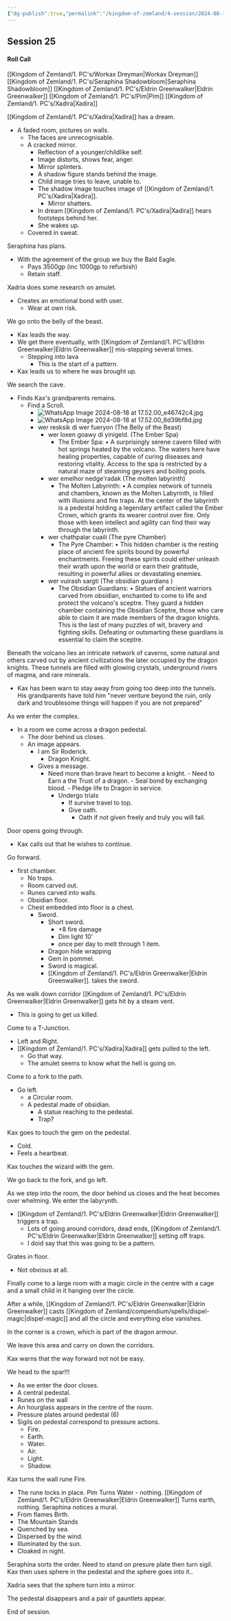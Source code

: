 ```yaml
---
{"dg-publish":true,"permalink":"/kingdom-of-zemland/4-session/2024-08-18/","tags":["Session_Note"]}
---
```




## Session 25

#### Roll Call

[[Kingdom of Zemland/1. PC's/Workax Dreyman\|Workax Dreyman]]
[[Kingdom of Zemland/1. PC's/Seraphina Shadowbloom\|Seraphina Shadowbloom]]
[[Kingdom of Zemland/1. PC's/Eldrin Greenwalker\|Eldrin Greenwalker]]
[[Kingdom of Zemland/1. PC's/Pim\|Pim]]
[[Kingdom of Zemland/1. PC's/Xadira\|Xadira]]

[[Kingdom of Zemland/1. PC's/Xadira\|Xadira]] has a dream.
- A faded room, pictures on walls.
	- The faces are unrecognisable.
	- A cracked mirror.
		- Reflection of a younger/childlike self.
		- Image distorts, shows fear, anger.
		- Mirror splinters.
		- A shadow figure stands behind the image.
		- Child image tries to leave, unable to.
		- The shadow image touches image of [[Kingdom of Zemland/1. PC's/Xadira\|Xadira]].
			- Mirror shatters.
		- In dream [[Kingdom of Zemland/1. PC's/Xadira\|Xadira]] hears footsteps behind her.
		- She wakes up.
	- Covered in sweat.

Seraphina has plans.
- With the agreement of the group we buy the Bald Eagle.
	- Pays 3500gp (inc 1000gp to refurbish)
	- Retain staff.

Xadria does some research on amulet.
- Creates an emotional bond with user.
	- Wear at own risk.

We go onto the belly of the beast.
- Kax leads the way.
- We get there eventually, with [[Kingdom of Zemland/1. PC's/Eldrin Greenwalker\|Eldrin Greenwalker]] mis-stepping several times.
	- Stepping into lava
		- This is the start of a pattern.
- Kax leads us to where he was brought up.

We search the cave.
- Finds Kax's grandparents remains.
	- Find a Scroll.
		- ![WhatsApp Image 2024-08-18 at 17.52.00_e46742c4.jpg](/img/user/Kingdom%20of%20Zemland/WhatsApp%20Image%202024-08-18%20at%2017.52.00_e46742c4.jpg)
		- ![WhatsApp Image 2024-08-18 at 17.52.00_8d39bf8d.jpg](/img/user/Kingdom%20of%20Zemland/WhatsApp%20Image%202024-08-18%20at%2017.52.00_8d39bf8d.jpg)
		- wer resksik di wer fueryon
		  (The Belly of the Beast)
			- wer loxen goawy di yinigeld.
			  (The Ember Spa)
			  - The Ember Spa:
				• A surprisingly serene cavern filled with hot springs heated by the volcano. The waters here have healing properties, capable of curing diseases and restoring vitality. Access to the spa is restricted by a natural maze of steaming geysers and boiling pools.
			- wer emelhor nedge'radak 
			  (The molten labyrinth) 
			  - The Molten Labyrinth:
				• A complex network of tunnels and chambers, known as the Molten Labyrinth, is filled with illusions and fire traps. At the center of the labyrinth is a pedestal holding a legendary artifact called the Ember Crown, which grants its wearer control over fire. Only those with keen intellect and agility can find their way through the labyrinth.
			- wer chathpalar cuaili
			  (The pyre Chamber)
			  - The Pyre Chamber:
				• This hidden chamber is the resting place of ancient fire spirits bound by powerful enchantments. Freeing these spirits could either unleash their wrath upon the world or earn their gratitude, resulting in powerful allies or devastating enemies.
			- wer vuirash sargti
			  (The obsidian guardians )
			  - The Obsidian Guardians:
				• Statues of ancient warriors carved from obsidian, enchanted to come to life and protect the volcano's sceptre. They guard a hidden chamber containing the Obsidian Sceptre, those who care able to claim it are made members of the dragon knights. This is the last of many puzzles of wit, bravery and fighting skills. Defeating or outsmarting these guardians is essential to claim the sceptre.

Beneath the volcano lies an intricate network of caverns, some natural and others carved out by ancient civilizations the later occupied by the dragon knights. These tunnels are filled with glowing crystals, underground rivers of magma, and rare minerals.

- Kax has been warn to stay away from going too deep into the tunnels.  His grandparents have told him "never venture beyond the ruin, only dark and troublesome things will happen if you are not prepared"

As we enter the complex.
- In a room we come across a dragon pedestal.
	- The door behind us closes.
	- An image appears.
		- I am Sir Roderick.
			- Dragon Knight.
		- Gives a message.
			- Need more than brave heart to become a knight.
					- Need to Earn a the  Trust of a dragon.
					- Seal bond by exchanging blood.
					- Pledge life to Dragon in service.
				- Undergo trials
					- If survive travel to top.
					- Give oath.
						- Oath if not given freely and truly you will fail.

Door opens going through.
- Kax calls out that he wishes to continue.

Go forward.
- first chamber.
	- No traps.
	- Room carved out.
	- Runes carved into walls.
	- Obsidian floor.
	- Chest embedded into floor is a chest.
		- Sword.
			- Short sword.
				- +8 fire damage
				- Dim light 10'
				- once per day to melt through 1 item.
			- Dragon hide wrapping
			- Gem in pommel.
			- Sword is magical.
			- [[Kingdom of Zemland/1. PC's/Eldrin Greenwalker\|Eldrin Greenwalker]]. takes the sword.

As we walk down corridor [[Kingdom of Zemland/1. PC's/Eldrin Greenwalker\|Eldrin Greenwalker]] gets hit by a steam vent.
- This is going to get us killed.

Come to a T-Junction.
- Left and Right.
- [[Kingdom of Zemland/1. PC's/Xadira\|Xadira]] gets pulled to the left.
	- Go that way.
	- The amulet seems to know what the hell is going on.

Come to a fork to the path.
- Go left.
	- a Circular room.
	- A pedestal made of obsidian.
		- A statue reaching to the pedestal.
		- Trap?

Kax goes to touch the gem on the pedestal.
- Cold.
- Feels a heartbeat.

Kax touches the wizard with the gem.

We go back to the fork, and go left.

As we step into the room, the door behind us closes and the heat becomes over whelming.
We enter the labyrynth.
- [[Kingdom of Zemland/1. PC's/Eldrin Greenwalker\|Eldrin Greenwalker]] triggers a trap.
	- Lots of going around corridors, dead ends, [[Kingdom of Zemland/1. PC's/Eldrin Greenwalker\|Eldrin Greenwalker]] setting off traps.
	- I doid say that this was going to be a pattern.

Grates in floor.
- Not obvious at all.

Finally come to a large room with a magic circle in the centre with a cage and a small child in it hanging over the circle.

After a while, [[Kingdom of Zemland/1. PC's/Eldrin Greenwalker\|Eldrin Greenwalker]] casts [[Kingdom of Zemland/compendium/spells/dispel-magic\|dispel-magic]] and all the circle and everything else vanishes.

In the corner is a crown, which is part of the dragon armour.

We leave this area and carry on down the corridors.

Kax warns that the way forward not not be easy.

We head to the spar!!!
- As we enter the door closes.
- A central pedestal.
- Runes on the wall
- An hourglass appears in the centre of the room.
- Pressure plates around pedestal (6)
- Sigils on pedestal correspond to pressure actions.
	- Fire.
	- Earth.
	- Water.
	- Air.
	- Light.
	- Shadow.

Kax turns the wall rune Fire.
- The rune locks in place.
Pim Turns Water - nothing.
[[Kingdom of Zemland/1. PC's/Eldrin Greenwalker\|Eldrin Greenwalker]] Turns earth, nothing.
Seraphina notices a mural.
- From flames Birth.
- The Mountain Stands
- Quenched by sea.
- Dispersed by the wind.
- Illuminated by the sun.
- Cloaked in night.

Seraphina sorts the order.  Need to stand on presure plate then turn sigil.
Kax then uses sphere in the pedestal and the sphere goes into it..

Xadria sees that the sphere turn into a mirror.

The pedestal disappears  and a pair of gauntlets appear.

End of session.

